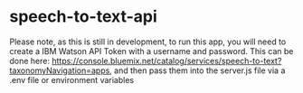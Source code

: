 # speech-to-text-api

Please note, as this is still in development, to run this app, you will need to create a IBM Watson API Token with a username and password. This can be done here:
https://console.bluemix.net/catalog/services/speech-to-text?taxonomyNavigation=apps, and then pass them into the server.js file via a .env file or environment variables

